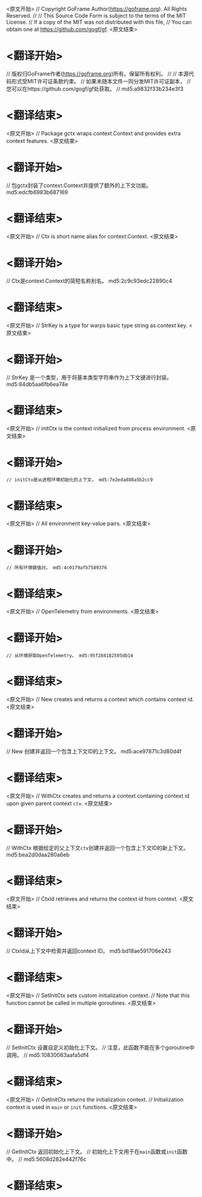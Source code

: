 
<原文开始>
// Copyright GoFrame Author(https://goframe.org). All Rights Reserved.
//
// This Source Code Form is subject to the terms of the MIT License.
// If a copy of the MIT was not distributed with this file,
// You can obtain one at https://github.com/gogf/gf.
<原文结束>

# <翻译开始>
// 版权归GoFrame作者(https://goframe.org)所有。保留所有权利。
//
// 本源代码形式受MIT许可证条款约束。
// 如果未随本文件一同分发MIT许可证副本，
// 您可以在https://github.com/gogf/gf处获取。
// md5:a9832f33b234e3f3
# <翻译结束>


<原文开始>
// Package gctx wraps context.Context and provides extra context features.
<原文结束>

# <翻译开始>
// 包gctx封装了context.Context并提供了额外的上下文功能。 md5:edcfb6983b687169
# <翻译结束>


<原文开始>
// Ctx is short name alias for context.Context.
<原文结束>

# <翻译开始>
// Ctx是context.Context的简短名称别名。 md5:2c9c93edc22890c4
# <翻译结束>


<原文开始>
// StrKey is a type for warps basic type string as context key.
<原文结束>

# <翻译开始>
// StrKey 是一个类型，用于将基本类型字符串作为上下文键进行封装。 md5:84db5aa6fb6ea74e
# <翻译结束>


<原文开始>
// initCtx is the context initialized from process environment.
<原文结束>

# <翻译开始>
	// initCtx是从进程环境初始化的上下文。 md5:7e2eda888a5b2cc9
# <翻译结束>


<原文开始>
// All environment key-value pairs.
<原文结束>

# <翻译开始>
	// 所有环境键值对。 md5:4c0179afb7589376
# <翻译结束>


<原文开始>
// OpenTelemetry from environments.
<原文结束>

# <翻译开始>
	// 从环境获取OpenTelemetry。 md5:95f284182505db14
# <翻译结束>


<原文开始>
// New creates and returns a context which contains context id.
<原文结束>

# <翻译开始>
// New 创建并返回一个包含上下文ID的上下文。 md5:ace97871c3d80d4f
# <翻译结束>


<原文开始>
// WithCtx creates and returns a context containing context id upon given parent context `ctx`.
<原文结束>

# <翻译开始>
// WithCtx 根据给定的父上下文`ctx`创建并返回一个包含上下文ID的新上下文。 md5:bea2d0daa280a6eb
# <翻译结束>


<原文开始>
// CtxId retrieves and returns the context id from context.
<原文结束>

# <翻译开始>
// CtxId从上下文中检索并返回context ID。 md5:bd18ae591706e243
# <翻译结束>


<原文开始>
// SetInitCtx sets custom initialization context.
// Note that this function cannot be called in multiple goroutines.
<原文结束>

# <翻译开始>
// SetInitCtx 设置自定义初始化上下文。
// 注意，此函数不能在多个goroutine中调用。
// md5:10830063aafa5df4
# <翻译结束>


<原文开始>
// GetInitCtx returns the initialization context.
// Initialization context is used in `main` or `init` functions.
<原文结束>

# <翻译开始>
// GetInitCtx 返回初始化上下文。
// 初始化上下文用于在`main`函数或`init`函数中。
// md5:5608d282e442f76c
# <翻译结束>

